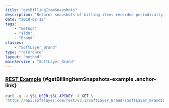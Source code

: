 ```yaml
---
title: "getBillingItemSnapshots"
description: "Returns snapshots of billing items recorded periodically given an account ID owned by the brand those billing items belong to. Retrieving billing item snapshots is more performant than retrieving billing items directly and performs less relational joins improving retrieval efficiency. The downside is, they are not real time, and do not share relational parity with the original billing item."
date: "2018-02-12"
tags:
    - "method"
    - "sldn"
    - "Brand"
classes:
    - "SoftLayer_Brand"
type: "reference"
layout: "method"
mainService : "SoftLayer_Brand"
---
```


### [REST Example](#getBillingItemSnapshots-example) <a href="/article/rest/"><i class="fas fa-question"></i></a> {#getBillingItemSnapshots-example .anchor-link} 
```bash
curl -g -u $SL_USER:$SL_APIKEY -X GET \
'https://api.softlayer.com/rest/v3.1/SoftLayer_Brand/{SoftLayer_BrandID}/getBillingItemSnapshots'
```
